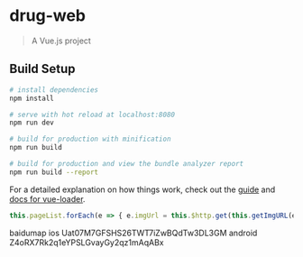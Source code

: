 # drug-web

> A Vue.js project

## Build Setup

``` bash
# install dependencies
npm install

# serve with hot reload at localhost:8080
npm run dev

# build for production with minification
npm run build

# build for production and view the bundle analyzer report
npm run build --report
```

For a detailed explanation on how things work, check out the [guide](http://vuejs-templates.github.io/webpack/) and [docs for vue-loader](http://vuejs.github.io/vue-loader).


``` javascript
this.pageList.forEach(e => { e.imgUrl = this.$http.get(this.getImgURL(e.fileId, 'LOGO')); });
```
baidumap
ios Uat07M7GFSHS26TWT7iZwBQdTw3DL3GM
android Z4oRX7Rk2q1eYPSLGvayGy2qz1mAqABx
